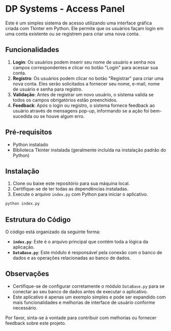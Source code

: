 # DP Systems - Access Panel

Este é um simples sistema de acesso utilizando uma interface gráfica criada com Tkinter em Python. Ele permite que os usuários façam login em uma conta existente ou se registrem para criar uma nova conta.

## Funcionalidades

1. **Login**: Os usuários podem inserir seu nome de usuário e senha nos campos correspondentes e clicar no botão "Login" para acessar sua conta.
2. **Registro**: Os usuários podem clicar no botão "Registrar" para criar uma nova conta. Eles serão solicitados a fornecer seu nome, e-mail, nome de usuário e senha para registro.
3. **Validação**: Antes de registrar um novo usuário, o sistema valida se todos os campos obrigatórios estão preenchidos.
4. **Feedback**: Após o login ou registro, o sistema fornece feedback ao usuário através de mensagens pop-up, informando se a ação foi bem-sucedida ou se houve algum erro.

## Pré-requisitos

- Python instalado
- Biblioteca Tkinter instalada (geralmente incluída na instalação padrão do Python)

## Instalação

1. Clone ou baixe este repositório para sua máquina local.
2. Certifique-se de ter todas as dependências instaladas.
3. Execute o arquivo `index.py` com Python para iniciar o aplicativo.

```bash
python index.py
```

## Estrutura do Código

O código está organizado da seguinte forma:

- **`index.py`**: Este é o arquivo principal que contém toda a lógica da aplicação.
- **`DataBase.py`**: Este módulo é responsável pela conexão com o banco de dados e as operações relacionadas ao banco de dados.

## Observações

- Certifique-se de configurar corretamente o módulo `DataBase.py` para se conectar ao seu banco de dados antes de executar o aplicativo.
- Este aplicativo é apenas um exemplo simples e pode ser expandido com mais funcionalidades e melhorias de interface de usuário conforme necessário.

Por favor, sinta-se à vontade para contribuir com melhorias ou fornecer feedback sobre este projeto.

